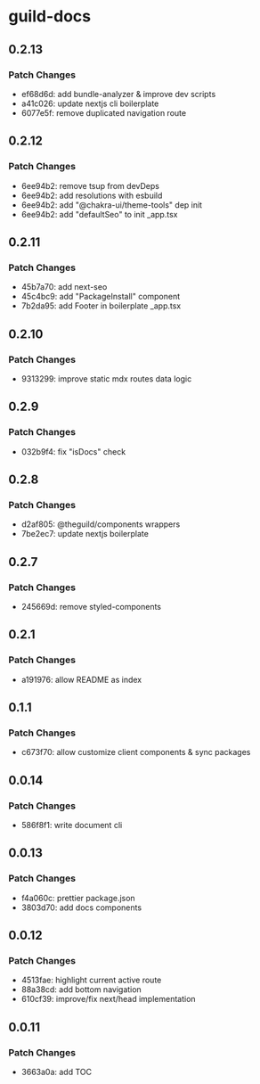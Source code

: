 # guild-docs

## 0.2.13

### Patch Changes

- ef68d6d: add bundle-analyzer & improve dev scripts
- a41c026: update nextjs cli boilerplate
- 6077e5f: remove duplicated navigation route

## 0.2.12

### Patch Changes

- 6ee94b2: remove tsup from devDeps
- 6ee94b2: add resolutions with esbuild
- 6ee94b2: add "@chakra-ui/theme-tools" dep init
- 6ee94b2: add "defaultSeo" to init \_app.tsx

## 0.2.11

### Patch Changes

- 45b7a70: add next-seo
- 45c4bc9: add "PackageInstall" component
- 7b2da95: add Footer in boilerplate \_app.tsx

## 0.2.10

### Patch Changes

- 9313299: improve static mdx routes data logic

## 0.2.9

### Patch Changes

- 032b9f4: fix "isDocs" check

## 0.2.8

### Patch Changes

- d2af805: @theguild/components wrappers
- 7be2ec7: update nextjs boilerplate

## 0.2.7

### Patch Changes

- 245669d: remove styled-components

## 0.2.1

### Patch Changes

- a191976: allow README as index

## 0.1.1

### Patch Changes

- c673f70: allow customize client components & sync packages

## 0.0.14

### Patch Changes

- 586f8f1: write document cli

## 0.0.13

### Patch Changes

- f4a060c: prettier package.json
- 3803d70: add docs components

## 0.0.12

### Patch Changes

- 4513fae: highlight current active route
- 88a38cd: add bottom navigation
- 610cf39: improve/fix next/head implementation

## 0.0.11

### Patch Changes

- 3663a0a: add TOC
